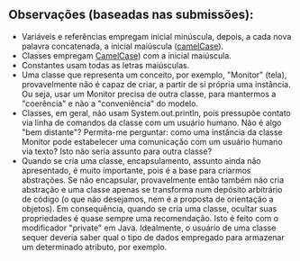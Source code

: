 ## Observações (baseadas nas submissões):

- Variáveis e referências empregam inicial minúscula, depois, a cada nova palavra concatenada, a inicial maiúscula ([camelCase](https://en.wikipedia.org/wiki/Camel_case#:~:text=Camel%20case%20(stylized%20as%20camelCase,word%20starting%20with%20either%20case))).
- Classes empregam [CamelCase](https://en.wikipedia.org/wiki/Camel_case#:~:text=Camel%20case%20(stylized%20as%20camelCase,word%20starting%20with%20either%20case))) com a inicial maiúscula. 
- Constantes usam todas as letras maiúsculas.
- Uma classe que representa um conceito, por exemplo, "Monitor" (tela), provavelmente não é capaz 
de criar, a partir de si própria uma instância. Ou seja, usar um Monitor precisa de outra classe, para 
mantermos a "coerência" e não a "conveniência" do modelo.
- Classes, em geral, não usam System.out.println, pois pressupõe contato via linha de comandos da classe
com um usuário humano. Não é algo "bem distante"? Permita-me perguntar: como uma instância da classe
Monitor pode estabelecer uma comunicação com um usuário humano via texto? Isto não seria assunto
para outra classe?
- Quando se cria uma classe, encapsulamento, assunto ainda não apresentado, é muito
importante, pois é a base para criarmos abstrações. Se não encapsular, provavelmente então também
não cria abstração e uma classe apenas se transforma num depósito arbitrário de código (o que não
desejamos, nem é a proposta de orientação a objetos). Em consequência, quando se cria uma classe,
ocultar suas propriedades é quase sempre uma recomendação. Isto é feito com o modificador "private" em Java.
Idealmente, o usuário de uma classe sequer deveria saber qual o tipo de dados empregado para armazenar
um determinado atributo, por exemplo. 
